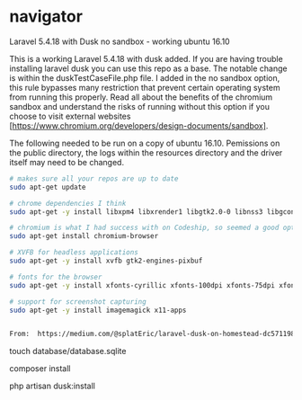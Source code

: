 # navigator
Laravel 5.4.18 with Dusk no sandbox - working ubuntu 16.10

This is a working Laravel 5.4.18 with dusk added.  If you are having trouble installing laravel dusk you can use this repo as a base.  The notable change is within the duskTestCaseFile.php file.  I added in the no sandbox option, this rule bypasses many restriction that prevent certain operating system from running this properly.  Read all about the benefits of the chromium sandbox and understand the risks of running without this option if you choose to visit external websites [https://www.chromium.org/developers/design-documents/sandbox].

The following needed to be run on a copy of ubuntu 16.10.  Pemissions on the public directory, the logs within the resources directory and the driver itself may need to be changed.

```sh
# makes sure all your repos are up to date
sudo apt-get update

# chrome dependencies I think
sudo apt-get -y install libxpm4 libxrender1 libgtk2.0-0 libnss3 libgconf-2-4

# chromium is what I had success with on Codeship, so seemed a good option
sudo apt-get install chromium-browser

# XVFB for headless applications
sudo apt-get -y install xvfb gtk2-engines-pixbuf

# fonts for the browser
sudo apt-get -y install xfonts-cyrillic xfonts-100dpi xfonts-75dpi xfonts-base xfonts-scalable

# support for screenshot capturing
sudo apt-get -y install imagemagick x11-apps


From:  https://medium.com/@splatEric/laravel-dusk-on-homestead-dc5711987595
```

touch database/database.sqlite

composer install

php artisan dusk:install



